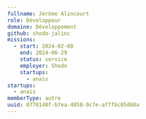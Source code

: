 ```yaml
---
fullname: Jérôme Alincourt
role: Développeur
domaine: Développement
github: shodo-jalinc
missions:
  - start: 2024-02-08
    end: 2024-06-29
    status: service
    employer: Shodo
    startups:
      - anais
startups:
  - anais
memberType: autre
uuid: 0778140f-b7ea-4858-9c7e-af7fbc05d68a
---
```

